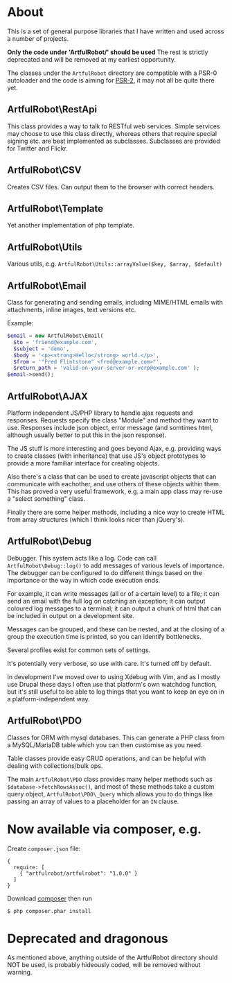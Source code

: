 # About

This is a set of general purpose libraries that I have written and used across
a number of projects.

**Only the code under 'ArtfulRobot/' should be used** The rest is strictly deprecated
and will be removed at my earliest opportunity.

The classes under the `ArtfulRobot` directory are compatible with a PSR-0 autoloader and
the code is aiming for
[PSR-2](https://github.com/php-fig/fig-standards/blob/master/accepted/PSR-2-coding-style-guide.md),
it may not all be quite there yet.

## ArtfulRobot\RestApi

This class provides a way to talk to RESTful web services. Simple services may choose to use
this class directly, whereas others that require special signing etc. are best implemented
as subclasses. Subclasses are provided for Twitter and Flickr.

## ArtfulRobot\CSV

Creates CSV files. Can output them to the browser with correct headers.

## ArtfulRobot\Template

Yet another implementation of php template.

## ArtfulRobot\Utils

Various utils, e.g. `ArtfulRobot\Utils::arrayValue($key, $array, $default)`

## ArtfulRobot\Email

Class for generating and sending emails, including MIME/HTML emails with
attachments, inline images, text versions etc.

Example:

```php
$email = new ArtfulRobot\Email(
  $to = 'friend@example.com',
  $subject = 'demo',
  $body = '<p><strong>Hello</strong> world.</p>',
  $from = '"Fred Flintstone" <fred@example.com>"',
  $return_path = 'valid-on-your-server-or-verp@example.com' );
$email->send();
```

## ArtfulRobot\AJAX

Platform independent JS/PHP library to handle ajax requests and responses.
Requests specify the class "Module" and method they want to use. Responses
include json object, error message (and somtimes html, although usually better
to put this in the json response).

The JS stuff is more interesting and goes beyond Ajax, e.g. providing ways
to create classes (with inheritance) that use JS's object prototypes to provide
a more familiar interface for creating objects.

Also there's a class that can be used to create javascript objects that can
communicate with eachother, and use others of these objects within them. This
has proved a very useful framework, e.g. a main app class may re-use a "select
something" class.

Finally there are some helper methods, including a nice way to create HTML
from array structures (which I think looks nicer than jQuery's).

## ArtfulRobot\Debug

Debugger. This system acts like a log. Code can call `ArtfulRobot\Debug::log()`
to add messages of various levels of importance. The debugger can be configured
to do different things based on the importance or the way in which code execution
ends.

For example, it can write messages (all or of a certain level) to a file;
it can send an email with the full log on catching an exception; it can output
coloured log messages to a terminal; it can output a chunk of html that can
be included in output on a development site.

Messages can be grouped, and these can be nested, and at the closing of a group the
execution time is printed, so you can identify bottlenecks.

Several profiles exist for common sets of settings.

It's potentially very verbose, so use with care. It's turned off by default.

In development I've moved over to using Xdebug with Vim, and as I mostly use Drupal
these days I often use that platform's own watchdog function, but it's still useful
to be able to log things that you want to keep an eye on in a platform-independent
way.


## ArtfulRobot\PDO

Classes for ORM with mysql databases. This can generate a PHP class from a MySQL/MariaDB
table which you can then customise as you need.

Table classes provide easy CRUD operations, and can be helpful with dealing
with collections/bulk ops.

The main `ArtfulRobot\PDO` class provides many helper methods such as
`$database->fetchRowsAssoc()`, and most of these methods take a custom
query object, `ArtfulRobot\PDO\_Query` which allows you to do things like
passing an array of values to a placeholder for an `IN` clause.


# Now available via composer, e.g.

Create `composer.json` file:

    {
      require: [
        { "artfulrobot/artfulrobot": "1.0.0" }
      ]
    }

Download [composer](https://getcomposer.org/download/) then run

    $ php composer.phar install


# Deprecated and dragonous

As mentioned above, anything outside of the ArtfulRobot directory
should NOT be used, is probably hideously coded, will be removed without
warning.

